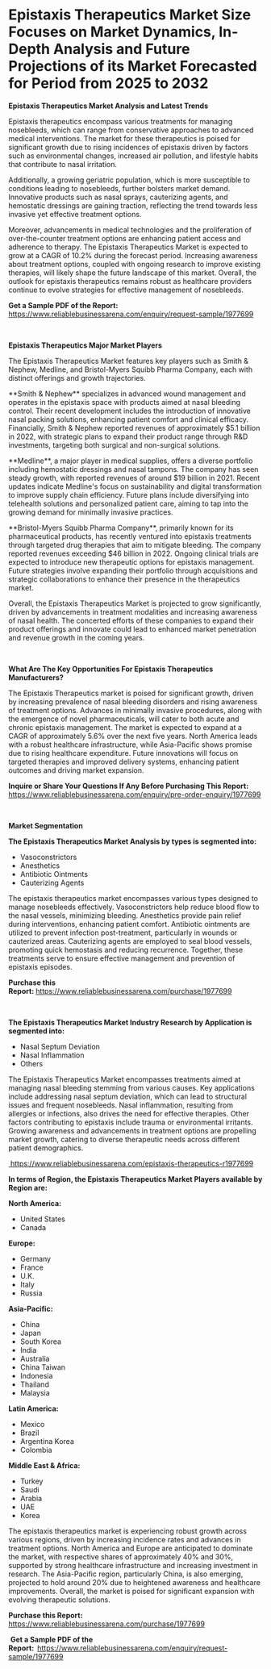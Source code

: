<p><h1>Epistaxis Therapeutics Market Size Focuses on Market Dynamics, In-Depth Analysis and Future Projections of its Market Forecasted for Period from 2025 to 2032</h1></p><p><strong>Epistaxis Therapeutics Market Analysis and Latest Trends</strong></p>
<p><p>Epistaxis therapeutics encompass various treatments for managing nosebleeds, which can range from conservative approaches to advanced medical interventions. The market for these therapeutics is poised for significant growth due to rising incidences of epistaxis driven by factors such as environmental changes, increased air pollution, and lifestyle habits that contribute to nasal irritation. </p><p>Additionally, a growing geriatric population, which is more susceptible to conditions leading to nosebleeds, further bolsters market demand. Innovative products such as nasal sprays, cauterizing agents, and hemostatic dressings are gaining traction, reflecting the trend towards less invasive yet effective treatment options. </p><p>Moreover, advancements in medical technologies and the proliferation of over-the-counter treatment options are enhancing patient access and adherence to therapy. The Epistaxis Therapeutics Market is expected to grow at a CAGR of 10.2% during the forecast period. Increasing awareness about treatment options, coupled with ongoing research to improve existing therapies, will likely shape the future landscape of this market. Overall, the outlook for epistaxis therapeutics remains robust as healthcare providers continue to evolve strategies for effective management of nosebleeds.</p></p>
<p><strong>Get a Sample PDF of the Report:&nbsp;</strong> <a href="https://www.reliablebusinessarena.com/enquiry/request-sample/1977699?utm_campaign=3270&utm_medium=2&utm_source=Github&utm_content=ia&utm_term=13042025&utm_id=epistaxis-therapeutics">https://www.reliablebusinessarena.com/enquiry/request-sample/1977699</a></p>
<p>&nbsp;</p>
<p><strong>Epistaxis Therapeutics Major Market Players</strong></p>
<p><p>The Epistaxis Therapeutics Market features key players such as Smith & Nephew, Medline, and Bristol-Myers Squibb Pharma Company, each with distinct offerings and growth trajectories.</p><p>**Smith & Nephew** specializes in advanced wound management and operates in the epistaxis space with products aimed at nasal bleeding control. Their recent development includes the introduction of innovative nasal packing solutions, enhancing patient comfort and clinical efficacy. Financially, Smith & Nephew reported revenues of approximately $5.1 billion in 2022, with strategic plans to expand their product range through R&D investments, targeting both surgical and non-surgical solutions.</p><p>**Medline**, a major player in medical supplies, offers a diverse portfolio including hemostatic dressings and nasal tampons. The company has seen steady growth, with reported revenues of around $19 billion in 2021. Recent updates indicate Medline's focus on sustainability and digital transformation to improve supply chain efficiency. Future plans include diversifying into telehealth solutions and personalized patient care, aiming to tap into the growing demand for minimally invasive practices.</p><p>**Bristol-Myers Squibb Pharma Company**, primarily known for its pharmaceutical products, has recently ventured into epistaxis treatments through targeted drug therapies that aim to mitigate bleeding. The company reported revenues exceeding $46 billion in 2022. Ongoing clinical trials are expected to introduce new therapeutic options for epistaxis management. Future strategies involve expanding their portfolio through acquisitions and strategic collaborations to enhance their presence in the therapeutics market.</p><p>Overall, the Epistaxis Therapeutics Market is projected to grow significantly, driven by advancements in treatment modalities and increasing awareness of nasal health. The concerted efforts of these companies to expand their product offerings and innovate could lead to enhanced market penetration and revenue growth in the coming years.</p></p>
<p>&nbsp;</p>
<p><strong>What Are The Key Opportunities For Epistaxis Therapeutics Manufacturers?</strong></p>
<p><p>The Epistaxis Therapeutics market is poised for significant growth, driven by increasing prevalence of nasal bleeding disorders and rising awareness of treatment options. Advances in minimally invasive procedures, along with the emergence of novel pharmaceuticals, will cater to both acute and chronic epistaxis management. The market is expected to expand at a CAGR of approximately 5.6% over the next five years. North America leads with a robust healthcare infrastructure, while Asia-Pacific shows promise due to rising healthcare expenditure. Future innovations will focus on targeted therapies and improved delivery systems, enhancing patient outcomes and driving market expansion.</p></p>
<p><strong>Inquire or Share Your Questions If Any Before Purchasing This Report:</strong> <a href="https://www.reliablebusinessarena.com/enquiry/pre-order-enquiry/1977699?utm_campaign=3270&utm_medium=2&utm_source=Github&utm_content=ia&utm_term=13042025&utm_id=epistaxis-therapeutics">https://www.reliablebusinessarena.com/enquiry/pre-order-enquiry/1977699</a></p>
<p>&nbsp;</p>
<p><strong>Market Segmentation</strong></p>
<p><strong>The Epistaxis Therapeutics Market Analysis by types is segmented into:</strong></p>
<p><ul><li>Vasoconstrictors</li><li>Anesthetics</li><li>Antibiotic Ointments</li><li>Cauterizing Agents</li></ul></p>
<p><p>The epistaxis therapeutics market encompasses various types designed to manage nosebleeds effectively. Vasoconstrictors help reduce blood flow to the nasal vessels, minimizing bleeding. Anesthetics provide pain relief during interventions, enhancing patient comfort. Antibiotic ointments are utilized to prevent infection post-treatment, particularly in wounds or cauterized areas. Cauterizing agents are employed to seal blood vessels, promoting quick hemostasis and reducing recurrence. Together, these treatments serve to ensure effective management and prevention of epistaxis episodes.</p></p>
<p><strong>Purchase this Report:&nbsp;</strong><a href="https://www.reliablebusinessarena.com/purchase/1977699?utm_campaign=3270&utm_medium=2&utm_source=Github&utm_content=ia&utm_term=13042025&utm_id=epistaxis-therapeutics">https://www.reliablebusinessarena.com/purchase/1977699</a></p>
<p>&nbsp;</p>
<p><strong>The Epistaxis Therapeutics Market Industry Research by Application is segmented into:</strong></p>
<p><ul><li>Nasal Septum Deviation</li><li>Nasal Inflammation</li><li>Others</li></ul></p>
<p><p>The Epistaxis Therapeutics Market encompasses treatments aimed at managing nasal bleeding stemming from various causes. Key applications include addressing nasal septum deviation, which can lead to structural issues and frequent nosebleeds. Nasal inflammation, resulting from allergies or infections, also drives the need for effective therapies. Other factors contributing to epistaxis include trauma or environmental irritants. Growing awareness and advancements in treatment options are propelling market growth, catering to diverse therapeutic needs across different patient demographics.</p></p>
<p><a href="https://www.reliablebusinessarena.com/epistaxis-therapeutics-r1977699?utm_campaign=3270&utm_medium=2&utm_source=Github&utm_content=ia&utm_term=13042025&utm_id=epistaxis-therapeutics">&nbsp;https://www.reliablebusinessarena.com/epistaxis-therapeutics-r1977699</a></p>
<p><strong>In terms of Region, the Epistaxis Therapeutics Market Players available by Region are:</strong></p>
<p>
    <p> <strong> North America: </strong>
        <ul>
            <li>United States</li>
            <li>Canada</li>
        </ul>
        </p> 
    <p> <strong> Europe: </strong>
        <ul>
            <li>Germany</li>
            <li>France</li>
            <li>U.K.</li>
            <li>Italy</li>
            <li>Russia</li>
        </ul>
        </p> 
    <p> <strong> Asia-Pacific: </strong>
        <ul>
            <li>China</li>
            <li>Japan</li>
            <li>South Korea</li>
            <li>India</li>
            <li>Australia</li>
            <li>China Taiwan</li>
            <li>Indonesia</li>
            <li>Thailand</li>
            <li>Malaysia</li>
        </ul>
        </p> 
    <p> <strong> Latin America: </strong>
        <ul>
            <li>Mexico</li>
            <li>Brazil</li>
            <li>Argentina Korea</li>
            <li>Colombia</li>
        </ul>
        </p> 
    <p> <strong> Middle East & Africa: </strong>
        <ul>
            <li>Turkey</li>
            <li>Saudi</li>
            <li>Arabia</li>
            <li>UAE</li>
            <li>Korea</li>
        </ul>
    </p>
    </p>
<p><p>The epistaxis therapeutics market is experiencing robust growth across various regions, driven by increasing incidence rates and advances in treatment options. North America and Europe are anticipated to dominate the market, with respective shares of approximately 40% and 30%, supported by strong healthcare infrastructure and increasing investment in research. The Asia-Pacific region, particularly China, is also emerging, projected to hold around 20% due to heightened awareness and healthcare improvements. Overall, the market is poised for significant expansion with evolving therapeutic solutions.</p></p>
<p><strong>Purchase this Report: </strong><a href="https://www.reliablebusinessarena.com/purchase/1977699?utm_campaign=3270&utm_medium=2&utm_source=Github&utm_content=ia&utm_term=13042025&utm_id=epistaxis-therapeutics">https://www.reliablebusinessarena.com/purchase/1977699</a></p>
<p>&nbsp;<strong>Get a Sample PDF of the Report:&nbsp;&nbsp;</strong><a href="https://www.reliablebusinessarena.com/enquiry/request-sample/1977699?utm_campaign=3270&utm_medium=2&utm_source=Github&utm_content=ia&utm_term=13042025&utm_id=epistaxis-therapeutics">https://www.reliablebusinessarena.com/enquiry/request-sample/1977699</a></p>
<p><strong></strong></p>
<p><p></p><p></p><p></p></p>